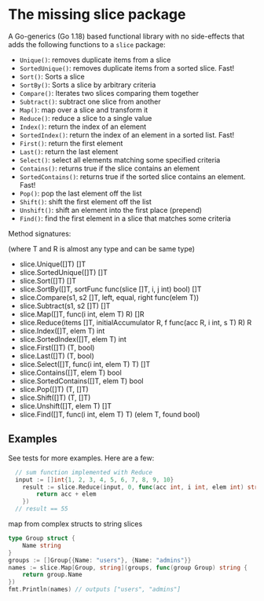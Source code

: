 # The missing slice package

A Go-generics (Go 1.18) based functional library with no side-effects that adds the following functions to a `slice` package:

- `Unique()`: removes duplicate items from a slice
- `SortedUnique()`: removes duplicate items from a sorted slice. Fast!
- `Sort()`: Sorts a slice
- `SortBy()`: Sorts a slice by arbitrary criteria
- `Compare()`: Iterates two slices comparing them together
- `Subtract()`: subtract one slice from another
- `Map()`: map over a slice and transform it
- `Reduce()`: reduce a slice to a single value
- `Index()`: return the index of an element
- `SortedIndex()`: return the index of an element in a sorted list. Fast!
- `First()`: return the first element
- `Last()`: return the last element
- `Select()`: select all elements matching some specified criteria
- `Contains()`: returns true if the slice contains an element
- `SortedContains()`: returns true if the sorted slice contains an element. Fast!
- `Pop()`: pop the last element off the list
- `Shift()`: shift the first element off the list
- `Unshift()`: shift an element into the first place (prepend)
- `Find()`: find the first element in a slice that matches some criteria

Method signatures:

(where T and R is almost any type and can be same type)

- slice.Unique([]T) []T 
- slice.SortedUnique([]T) []T 
- slice.Sort([]T) []T 
- slice.SortBy([]T, sortFunc func(slice []T, i, j int) bool) []T 
- slice.Compare(s1, s2 []T, left, equal, right func(elem T)) 
- slice.Subtract(s1, s2 []T) []T 
- slice.Map([]T, func(i int, elem T) R) []R
- slice.Reduce(items []T, initialAccumulator R, f func(acc R, i int, s T) R) R
- slice.Index([]T, elem T) int 
- slice.SortedIndex([]T, elem T) int 
- slice.First([]T) (T, bool) 
- slice.Last([]T) (T, bool) 
- slice.Select([]T, func(i int, elem T) T) []T 
- slice.Contains([]T, elem T) bool 
- slice.SortedContains([]T, elem T) bool 
- slice.Pop([]T) (T, []T) 
- slice.Shift([]T) (T, []T) 
- slice.Unshift([]T, elem T) []T 
- slice.Find([]T, func(i int, elem T) T) (elem T, found bool) 

## Examples

See tests for more examples. Here are a few:

```go
  // sum function implemented with Reduce
  input := []int{1, 2, 3, 4, 5, 6, 7, 8, 9, 10}
	result := slice.Reduce(input, 0, func(acc int, i int, elem int) string {
		return acc + elem
	})
  // result == 55
```

map from complex structs to string slices

```go
type Group struct {
	Name string
}
groups := []Group{{Name: "users"}, {Name: "admins"}}
names := slice.Map[Group, string](groups, func(group Group) string {
	return group.Name
})
fmt.Println(names) // outputs ["users", "admins"]
```
